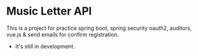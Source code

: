 # Music Letter API

This is a project for practice spring boot, spring security oauth2, auditors, vue.js & 
send emails for confirm registration.

- It's still in development.